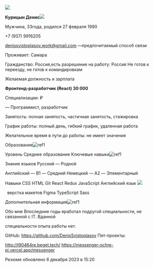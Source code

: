 ![](Aspose.Words.9cb24f15-2988-42e4-bf61-088883076274.001.png)

**Курицын Денис![](Aspose.Words.9cb24f15-2988-42e4-bf61-088883076274.002.png)**

Мужчина, 33года, родился 27 февраля 1990

+7 (937) 9916205

denissvistoplasov.work@gmail.com —предпочитаемый способ связи

Проживает: Самара

Гражданство: Россия,есть разрешение на работу: Россия Не готов к переезду, не готов к командировкам

Желаемая должность и зарплата

**Фронтенд-разработчик (React) 30 000**

Специализации: ₽

—  Программист, разработчик

Занятость: полная занятость, частичная занятость, стажировка

График работы: полный день, гибкий график, удаленная работа

Желательное время в пути до работы: не имеет значения

Образование![ref1]

Уровень Среднее образование Ключевые навыки![ref1]

Знание языков Русский — Родной

Английский — B1 — Средний Немецкий — A2 — Элементарный

Навыки CSS      HTML      Git      React      Redux      JavaScript      Английский язык ![](Aspose.Words.9cb24f15-2988-42e4-bf61-088883076274.004.png)

` `верстка макетов Figma      TypeScript      Sass 

Дополнительная информация![ref1]

Обо мне Впоследние годы яработал подругой специальности, не связанной с IT. Вданной

специальности опыта работы нет.

GitHub: https://github.com/DenisSvistoplasov Пет-проекты:

http://t90464re.beget.tech/ https://messenger-ochre-pi.vercel.app/messenger

Резюме обновлено 6 декабря 2023 в 15:20

[ref1]: Aspose.Words.9cb24f15-2988-42e4-bf61-088883076274.003.png
